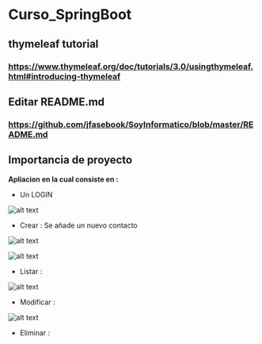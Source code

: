 # Curso_SpringBoot

## thymeleaf tutorial

### https://www.thymeleaf.org/doc/tutorials/3.0/usingthymeleaf.html#introducing-thymeleaf

## Editar README.md

### https://github.com/jfasebook/SoyInformatico/blob/master/README.md

## Importancia de proyecto 

**Apliacion en la cual consiste en :**

- Un LOGIN

![alt text](https://github.com/thonycc10/Curso_SpringBoot/tree/master/src/main/resources/static/imgs/5.JPG)

- Crear : Se añade un nuevo contacto

![alt text](https://github.com/thonycc10/Curso_SpringBoot/tree/master/src/main/resources/static/imgs/3.JPG)

![alt text](https://github.com/thonycc10/Curso_SpringBoot/tree/master/src/main/resources/static/imgs/4.JPG)

- Listar :

![alt text](https://github.com/thonycc10/Curso_SpringBoot/tree/master/src/main/resources/static/imgs/2.JPG)

- Modificar : 

![alt text](https://github.com/thonycc10/Curso_SpringBoot/tree/master/src/main/resources/static/imgs/3.JPG)

- Eliminar : 	
